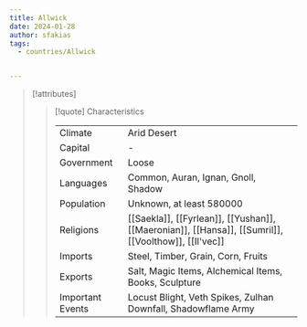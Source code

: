 ```yaml
---
title: Allwick
date: 2024-01-28
author: sfakias
tags:
  - countries/Allwick


---
```

> [!attributes]
> 
> > [!quote] Characteristics
> >
> > | | |
> > | --- | --- |
> > | Climate |  Arid Desert |
> > | Capital |  - |
> > | Government |  Loose |
> > | Languages |  Common, Auran, Ignan, Gnoll, Shadow |
> > | Population |  Unknown, at least 580000 |
> > | Religions |  [[Saekla]], [[Fyrlean]], [[Yushan]], [[Maeronian]], [[Hansa]], [[Sumril]], [[Voolthow]], [[Il'vec]] |
> > | Imports |  Steel, Timber, Grain, Corn, Fruits |
> > | Exports |  Salt, Magic Items, Alchemical Items, Books, Sculpture |
> > | Important Events |  Locust Blight, Veth Spikes, Zulhan Downfall, Shadowflame Army |
